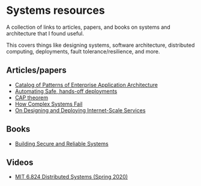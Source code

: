 # Systems resources

A collection of links to articles, papers, and books on systems and architecture that I found useful.

This covers things like designing systems, software architecture, distributed computing, deployments, fault tolerance/resilience, and more.

## Articles/papers

* [Catalog of Patterns of Enterprise Application Architecture](https://www.martinfowler.com/eaaCatalog/)
* [Automating Safe, hands-off deployments](https://aws.amazon.com/builders-library/automating-safe-hands-off-deployments/)
* [CAP theorem](https://en.wikipedia.org/wiki/CAP_theorem)
* [How Complex Systems Fail](https://web.mit.edu/2.75/resources/random/How%20Complex%20Systems%20Fail.pdf)
* [On Designing and Deploying Internet-Scale Services](https://www.usenix.org/legacy/event/lisa07/tech/full_papers/hamilton/hamilton_html/index.html)

## Books

* [Building Secure and Reliable Systems](https://www.oreilly.com/library/view/building-secure-and/9781492083115/)

## Videos

* [MIT 6.824 Distributed Systems (Spring 2020)](https://www.youtube.com/playlist?list=PLrw6a1wE39_tb2fErI4-WkMbsvGQk9_UB)


